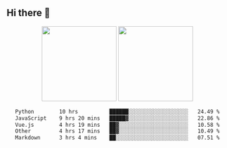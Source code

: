 ## Hi there 👋
<div align="center">
<span>  </span>
<img height="170px" src="https://github-readme-stats.vercel.app/api?username=bigQY&show_icons=true&count_private==true&v=3" /><span>        </span><img height="170px" src="https://github-readme-stats.vercel.app/api/top-langs/?username=bigQY&layout=compact&langs_count=8&v=3" />
<span>  </span>
</div>
<div align="center">

<!--START_SECTION:waka-->

```txt
Python        10 hrs          ██████░░░░░░░░░░░░░░░░░░░   24.49 %
JavaScript    9 hrs 20 mins   █████▓░░░░░░░░░░░░░░░░░░░   22.86 %
Vue.js        4 hrs 19 mins   ██▓░░░░░░░░░░░░░░░░░░░░░░   10.58 %
Other         4 hrs 17 mins   ██▓░░░░░░░░░░░░░░░░░░░░░░   10.49 %
Markdown      3 hrs 4 mins    ██░░░░░░░░░░░░░░░░░░░░░░░   07.51 %
```

<!--END_SECTION:waka-->
</div>

